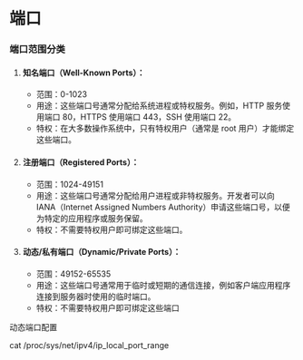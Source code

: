 # 端口

### 端口范围分类

1. #### **知名端口（Well-Known Ports）**：

   - 范围：0-1023
   - 用途：这些端口号通常分配给系统进程或特权服务。例如，HTTP 服务使用端口 80，HTTPS 使用端口 443，SSH 使用端口 22。
   - 特权：在大多数操作系统中，只有特权用户（通常是 root 用户）才能绑定这些端口。

2. #### **注册端口（Registered Ports）**：

   - 范围：1024-49151
   - 用途：这些端口号通常分配给用户进程或非特权服务。开发者可以向 IANA（Internet Assigned Numbers Authority）申请这些端口号，以便为特定的应用程序或服务保留。
   - 特权：不需要特权用户即可绑定这些端口。

3. #### **动态/私有端口（Dynamic/Private Ports）**：

   - 范围：49152-65535
   - 用途：这些端口号通常用于临时或短期的通信连接，例如客户端应用程序连接到服务器时使用的临时端口。
   - 特权：不需要特权用户即可绑定这些端口

动态端口配置

cat /proc/sys/net/ipv4/ip_local_port_range